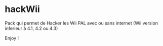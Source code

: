 # hackWii

Pack qui permet de Hacker les Wii PAL avec ou sans internet (Wii version inferieur à 4.1, 4.2 ou 4.3)

Enjoy !
